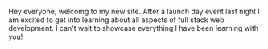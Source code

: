 Hey everyone, welcomg to my new site. After a launch day event last night I am excited to get into learning about all aspects of full stack web development. I can't wait to showcase everything I have been learning with you!
